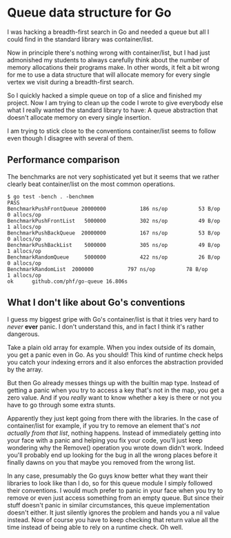 # Queue data structure for Go

I was hacking a breadth-first search in Go and needed a queue but
all I could find in the standard library was container/list.

Now in principle there's nothing wrong with container/list, but I
had just admonished my students to always carefully think about
the number of memory allocations their programs make.
In other words, it felt a bit wrong for me to use a data structure
that will allocate memory for every single vertex we visit during
a breadth-first search.

So I quickly hacked a simple queue on top of a slice and finished
my project.
Now I am trying to clean up the code I wrote to give everybody else
what I really wanted the standard library to have:
A queue abstraction that doesn't allocate memory on every single
insertion.

I am trying to stick close to the conventions container/list seems
to follow even though I disagree with several of them.

## Performance comparison

The benchmarks are not very sophisticated yet but it seems that we
rather clearly beat container/list on the most common operations.

```
$ go test -bench . -benchmem
PASS
BenchmarkPushFrontQueue	20000000	       186 ns/op	      53 B/op	       0 allocs/op
BenchmarkPushFrontList	 5000000	       302 ns/op	      49 B/op	       1 allocs/op
BenchmarkPushBackQueue	20000000	       167 ns/op	      53 B/op	       0 allocs/op
BenchmarkPushBackList	 5000000	       305 ns/op	      49 B/op	       1 allocs/op
BenchmarkRandomQueue	 5000000	       422 ns/op	      26 B/op	       0 allocs/op
BenchmarkRandomList	 2000000	       797 ns/op	      78 B/op	       1 allocs/op
ok  	github.com/phf/go-queue	16.806s
```

## What I don't like about Go's conventions

I guess my biggest gripe with Go's container/list is that it tries
very hard to *never* **ever** panic.
I don't understand this, and in fact I think it's rather dangerous.

Take a plain old array for example.
When you index outside of its domain, you get a panic even in Go.
As you should!
This kind of runtime check helps you catch your indexing errors and
it also enforces the abstraction provided by the array.

But then Go already messes things up with the builtin map type.
Instead of getting a panic when you try to access a key that's not
in the map, you get a zero value.
And if you *really* want to know whether a key is there or not you
have to go through some extra stunts.

Apparently they just kept going from there with the libraries.
In the case of container/list for example, if you try to remove
an element that's *not* *actually* *from* *that* *list*, nothing
happens.
Instead of immediately getting into your face with a panic and
helping you fix your code, you'll just keep wondering why the
Remove() operation you wrote down didn't work.
Indeed you'll probably end up looking for the bug in all the wrong
places before it finally dawns on you that maybe you removed from
the wrong list.

In any case, presumably the Go guys know better what they want their
libraries to look like than I do, so for this queue module I simply
followed their conventions.
I would much prefer to panic in your face when you try to remove or
even just access something from an empty queue.
But since their stuff doesn't panic in similar circumstances, this
queue implementation doesn't either.
It just silently ignores the problem and hands you a nil value instead.
Now of course you have to keep checking that return value all the time
instead of being able to rely on a runtime check.
Oh well.
